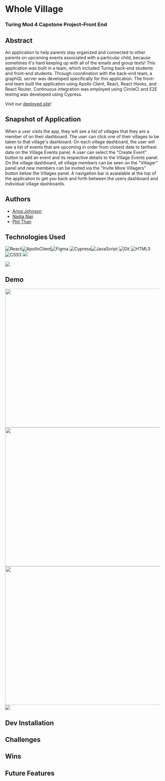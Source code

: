 # Whole Village
### Turing Mod 4 Capstone Project–Front End

## Abstract

An application to help parents stay organized and connected to other parents on upcoming events associated with a particular child, because sometimes it's hard keeping up with all of the emails and group texts! This application was built in a team, which included Turing back-end students and front-end students. Through coordination with the back-end team, a graphQL server was developed specifically for this application. The front-end team built the application using Apollo Client, React, React Hooks, and React Router. Continuous integration was employed using CircleCI and E2E testing was developed using Cypress. 

Visit our <a href="https://whole-village.herokuapp.com/dashboard">deployed site</a>!

## Snapshot of Application

When a user visits the app, they will see a list of villages that they are a member of on their dashboard. The user can click one of their villages to be taken to that village's dashboard. On each village dashboard, the user will see a list of events that are upcoming in order from closest date to farthest date on the Village Events panel. A user can select the "Create Event" button to add an event and its respective details to the Village Events panel. On the village dashboard, all village members can be seen on the "Villager" panel and new members can be invited via the "Invite More Villagers" button below the Villages panel. A navigation bar is avaialable at the top of the application to get you back and forth between the users dashboard and individual village dashboards.

## Authors

- [Anna Johnson](https://www.github.com/annnuuuh)
- [Nadia Naji](https://github.com/najinl)
- [Phil Than](https://github.com/pthan1)


## Technologies Used
<img alt="React" src="https://img.shields.io/badge/react%20-%2320232a.svg?&style=for-the-badge&logo=react&logoColor=%2361DAFB"/><img alt="ApolloClient" src="https://img.shields.io/badge/Apollo%20GraphQL-311C87?&style=for-the-badge&logo=Apollo%20GraphQL&logoColor=white"/><img alt="Figma" src="https://img.shields.io/badge/Figma-F24E1E?style=for-the-badge&logo=figma&logoColor=white" /> <img alt="Cypress" src="https://img.shields.io/badge/cypress%20-%23404d59.svg?&style=for-the-badge&logo=Cypress&logoColor=white"/><img alt="JavaScript" src="https://img.shields.io/badge/javascript%20-%23323330.svg?&style=for-the-badge&logo=javascript&logoColor=%23F7DF1E"/> <img alt="Git" src="https://img.shields.io/badge/git%20-%23F05033.svg?&style=for-the-badge&logo=git&logoColor=white"/> <img alt="HTML5" src="https://img.shields.io/badge/html5%20-%23E34F26.svg?&style=for-the-badge&logo=html5&logoColor=white"/> <img alt="CSS3" src="https://img.shields.io/badge/css3%20-%231572B6.svg?&style=for-the-badge&logo=css3&logoColor=white"/>
<img src="https://camo.githubusercontent.com/36531b3932aa2451c449c400d978b6f084eb41ad1e88666e2043fa1feacc5edf/68747470733a2f2f696d672e736869656c64732e696f2f62616467652f434952434c4543492d2532333136313631362e7376673f7374796c653d666f722d7468652d6261646765266c6f676f3d636972636c656369266c6f676f436f6c6f723d7768697465" data-canonical-src="https://img.shields.io/badge/CIRCLECI-%23161616.svg?style=for-the-badge&amp;logo=circleci&amp;logoColor=white" style="max-width: 100%;">

<img src="https://camo.githubusercontent.com/36531b3932aa2451c449c400d978b6f084eb41ad1e88666e2043fa1feacc5edf/68747470733a2f2f696d672e736869656c64732e696f2f62616467652f434952434c4543492d2532333136313631362e7376673f7374796c653d666f722d7468652d6261646765266c6f676f3d636972636c656369266c6f676f436f6c6f723d7768697465" data-canonical-src="https://img.shields.io/badge/CIRCLECI-%23161616.svg?style=for-the-badge&amp;logo=circleci&amp;logoColor=white" style="max-width: 100%;">

## Demo

<img src="https://media.giphy.com/media/WZ2Bhmj1n2p8bE65LO/giphy.gif" width="700" height="450" data-canonical-src="https://media.giphy.com/media/nh2H2pnONWGMVcf6Vd/giphy.gif" style="max-width: 100%;">
<img src="https://media.giphy.com/media/lGVcFcZhid8gsFIcJh/giphy.gif" width="700" height="450" data-canonical-src="https://media.giphy.com/media/nh2H2pnONWGMVcf6Vd/giphy.gif" style="max-width: 100%;">
<img src="https://media.giphy.com/media/gzl7DS8OMnlTRPsZjJ/giphy.gif" width="700" height="450" data-canonical-src="https://media.giphy.com/media/nh2H2pnONWGMVcf6Vd/giphy.gif" style="max-width: 100%;">
<img src="https://media.giphy.com/media/cpGXGusymfgsUG2XHU/giphy.gif" style="max-width: 100%;">

## Dev Installation

## Challenges

## Wins

## Future Features


